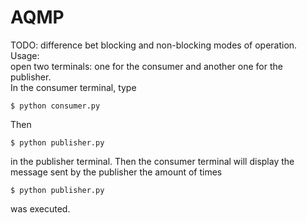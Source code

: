 AQMP
===================
TODO: difference bet blocking and non-blocking modes of operation.<br/>
Usage:<br>
open two terminals: one for the consumer and another one for the publisher.</br> In the consumer terminal, type

    $ python consumer.py
Then 

    $ python publisher.py
in the publisher terminal.
Then the consumer terminal will display the message sent by the publisher the amount of times 

    $ python publisher.py
was executed.
